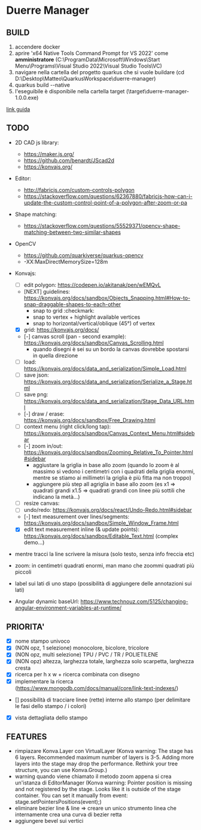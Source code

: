 # Duerre Manager


## BUILD
1. accendere docker
2. aprire 'x64 Native Tools Command Prompt for VS 2022' come **amministratore** (C:\ProgramData\Microsoft\Windows\Start Menu\Programs\Visual Studio 2022\Visual Studio Tools\VC)
3. navigare nella cartella del progetto quarkus che si vuole buildare (cd D:\Desktop\Matteo\QuarkusWorkspace\duerre-manager)
4. quarkus build --native
5. l'eseguibile è disponibile nella cartella target (\target\duerre-manager-1.0.0.exe)

[link guida](https://quarkus.io/guides/building-native-image#producing-a-native-executable)

## TODO

- 2D CAD js library:
    - https://maker.js.org/
    - https://github.com/benardt/JScad2d
    - https://konvajs.org/

- Editor:
    - http://fabricjs.com/custom-controls-polygon
    - https://stackoverflow.com/questions/62367880/fabricjs-how-can-i-update-the-custom-control-point-of-a-polygon-after-zoom-or-pa

- Shape matching:
    - https://stackoverflow.com/questions/55529371/opencv-shape-matching-between-two-similar-shapes

- OpenCV
    - https://github.com/quarkiverse/quarkus-opencv
    - -XX:MaxDirectMemorySize=128m

- Konvajs:
    - [ ] edit polygon: https://codepen.io/akitanak/pen/wEMQvL
    - [NEXT] guidelines: https://konvajs.org/docs/sandbox/Objects_Snapping.html#How-to-snap-draggable-shapes-to-each-other
        - snap to grid :checkmark:
        - snap to vertex + highlight available vertices
        - snap to horizontal/vertical/oblique (45°) of vertex
    - [x] grid: https://konvajs.org/docs/
    - [-] canvas scroll (pan - second example): https://konvajs.org/docs/sandbox/Canvas_Scrolling.html
        - quando disegni è sei su un bordo la canvas dovrebbe spostarsi in quella direzione
    - [ ] load: https://konvajs.org/docs/data_and_serialization/Simple_Load.html
    - [ ] save json: https://konvajs.org/docs/data_and_serialization/Serialize_a_Stage.html
    - [ ] save png: https://konvajs.org/docs/data_and_serialization/Stage_Data_URL.html
    - [-] draw / erase: https://konvajs.org/docs/sandbox/Free_Drawing.html
    - [ ] context menu (right click/long tap): https://konvajs.org/docs/sandbox/Canvas_Context_Menu.html#sidebar
    - [-] zoom in/out: https://konvajs.org/docs/sandbox/Zooming_Relative_To_Pointer.html#sidebar
        - aggiustare la griglia in base allo zoom (quando lo zoom è al massimo si vedono i centimetri con i quadrati della griglia enormi, mentre se stiamo ai millimetri la griglia è più fitta ma non troppo)
        - aggiungere più step all agriglia in base allo zoom (es x1 => quadrati grandi x1.5 => quadrati grandi con linee più sottili che indicano la metà...)
    - [ ] resize canvas:
    - [ ] undo/redo: https://konvajs.org/docs/react/Undo-Redo.html#sidebar
    - [-] text measurement over lines/segments: https://konvajs.org/docs/sandbox/Simple_Window_Frame.html 
    - [x] edit text measurement inline (& update points): https://konvajs.org/docs/sandbox/Editable_Text.html (complex demo...)

- mentre tracci la line scrivere la misura (solo testo, senza info freccia etc)
- zoom: in centimetri quadrati enormi, man mano che zoommi quadrati più piccoli
- label sui lati di uno stapo (possibilità di aggiungere delle annotazioni sui lati)

- Angular dynamic baseUrl: https://www.technouz.com/5125/changing-angular-environment-variables-at-runtime/


## PRIORITA'
- [x] nome stampo univoco
- [x] (NON opz, 1 selezione) monocolore, bicolore, tricolore
- [x] (NON opz, multi selezione) TPU / PVC / TR / POLIETILENE
- [x] (NON opz) altezza, larghezza totale, larghezza solo scarpetta, larghezza cresta
- [x] ricerca per h x w + ricerca combinata con disegno
- [x] implementare la ricerca (https://www.mongodb.com/docs/manual/core/link-text-indexes/)
- [] possibilità di tracciare linee (rette) interne allo stampo (per delimitare le fasi dello stampo / i colori)
- [x] vista dettagliata dello stampo

## FEATURES
- rimpiazare Konva.Layer con VirtualLayer (Konva warning: The stage has 6 layers. Recommended maximum number of layers is 3-5. Adding more layers into the stage may drop the performance. Rethink your tree structure, you can use Konva.Group.)
- warning quando viene chiamato il metodo zoom appena si crea un'istanza di EditorManager (Konva warning: Pointer position is missing and not registered by the stage. Looks like it is outside of the stage container. You can set it manually from event: stage.setPointersPositions(event);)
- eliminare bezier line & line => creare un unico strumento linea che internamente crea una curva di bezier retta
- aggiungere bevel sui vertici

